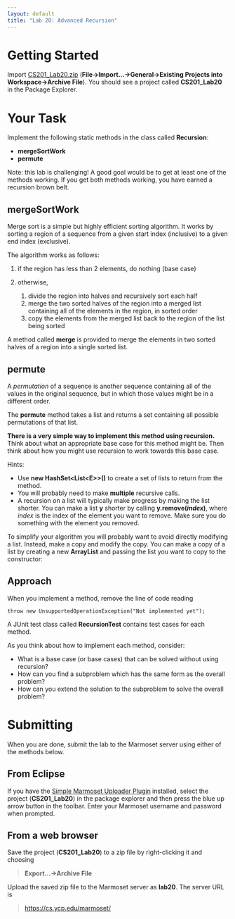 ```yaml
---
layout: default
title: "Lab 20: Advanced Recursion"
---
```


Getting Started
===============

Import [CS201\_Lab20.zip](CS201_Lab20.zip) (**File&rarr;Import...&rarr;General&rarr;Existing Projects into Workspace&rarr;Archive File**). You should see a project called **CS201\_Lab20** in the Package Explorer.

Your Task
=========

Implement the following static methods in the class called **Recursion**:

-   **mergeSortWork**
-   **permute**

Note: this lab is challenging! A good goal would be to get at least one of the methods working. If you get both methods working, you have earned a recursion brown belt.

mergeSortWork
-------------

Merge sort is a simple but highly efficient sorting algorithm. It works by sorting a region of a sequence from a given start index (inclusive) to a given end index (exclusive).

The algorithm works as follows:

1.  if the region has less than 2 elements, do nothing (base case)
2.  otherwise,

    1.  divide the region into halves and recursively sort each half
    2.  merge the two sorted halves of the region into a merged list containing all of the elements in the region, in sorted order
    3.  copy the elements from the merged list back to the region of the list being sorted

A method called **merge** is provided to merge the elements in two sorted halves of a region into a single sorted list.

permute
-------

A *permutation* of a sequence is another sequence containing all of the values in the original sequence, but in which those values might be in a different order.

The **permute** method takes a list and returns a set containing all possible permutations of that list.

**There is a very simple way to implement this method using recursion.** Think about what an appropriate base case for this method might be. Then think about how you might use recursion to work towards this base case.

Hints:

-   Use **new HashSet&lt;List&lt;E&gt;&gt;()** to create a set of lists to return from the method.
-   You will probably need to make **multiple** recursive calls.
-   A recursion on a list will typically make progress by making the list shorter. You can make a list **y** shorter by calling **y.remove(***index***)**, where *index* is the index of the element you want to remove. Make sure you do something with the element you removed.

To simplify your algorithm you will probably want to avoid directly modifying a list. Instead, make a copy and modify the copy. You can make a copy of a list by creating a new **ArrayList** and passing the list you want to copy to the constructor:

Approach
--------

When you implement a method, remove the line of code reading

    throw new UnsupportedOperationException("Not implemented yet");

A JUnit test class called **RecursionTest** contains test cases for each method.

As you think about how to implement each method, consider:

-   What is a base case (or base cases) that can be solved without using recursion?
-   How can you find a subproblem which has the same form as the overall problem?
-   How can you extend the solution to the subproblem to solve the overall problem?

Submitting
==========

When you are done, submit the lab to the Marmoset server using either of the methods below.

From Eclipse
------------

If you have the [Simple Marmoset Uploader Plugin](../resources.html) installed, select the project (**CS201\_Lab20**) in the package explorer and then press the blue up arrow button in the toolbar. Enter your Marmoset username and password when prompted.

From a web browser
------------------

Save the project (**CS201\_Lab20**) to a zip file by right-clicking it and choosing

> **Export...&rarr;Archive File**

Upload the saved zip file to the Marmoset server as **lab20**. The server URL is

> <https://cs.ycp.edu/marmoset/>
